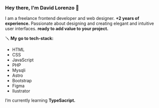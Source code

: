 ### Hey there, I'm David Lorenzo 👋
I am a freelance frontend developer and web designer.
**+2 years of experience.** Passionate about designing and creating elegant and intuitive user interfaces. **ready to add value to your project.**

🪛 **My go to tech-stack:**
- HTML
- CSS
- JavaScript
- PHP
- Mysqli
- Astro
- Bootstrap
- Figma
- Ilustrator

I’m currently learning **TypeSacript.**
